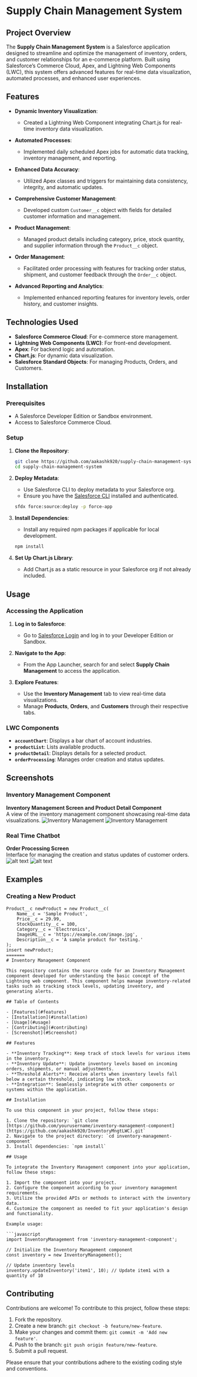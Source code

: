 
# Supply Chain Management System

## Project Overview

The **Supply Chain Management System** is a Salesforce application designed to streamline and optimize the management of inventory, orders, and customer relationships for an e-commerce platform. Built using Salesforce’s Commerce Cloud, Apex, and Lightning Web Components (LWC), this system offers advanced features for real-time data visualization, automated processes, and enhanced user experiences.

## Features

- **Dynamic Inventory Visualization**:
  - Created a Lightning Web Component integrating Chart.js for real-time inventory data visualization.

- **Automated Processes**:
  - Implemented daily scheduled Apex jobs for automatic data tracking, inventory management, and reporting.

- **Enhanced Data Accuracy**:
  - Utilized Apex classes and triggers for maintaining data consistency, integrity, and automatic updates.

- **Comprehensive Customer Management**:
  - Developed custom `Customer__c` object with fields for detailed customer information and management.

- **Product Management**:
  - Managed product details including category, price, stock quantity, and supplier information through the `Product__c` object.

- **Order Management**:
  - Facilitated order processing with features for tracking order status, shipment, and customer feedback through the `Order__c` object.

- **Advanced Reporting and Analytics**:
  - Implemented enhanced reporting features for inventory levels, order history, and customer insights.

## Technologies Used

- **Salesforce Commerce Cloud**: For e-commerce store management.
- **Lightning Web Components (LWC)**: For front-end development.
- **Apex**: For backend logic and automation.
- **Chart.js**: For dynamic data visualization.
- **Salesforce Standard Objects**: For managing Products, Orders, and Customers.

## Installation

### Prerequisites

- A Salesforce Developer Edition or Sandbox environment.
- Access to Salesforce Commerce Cloud.

### Setup

1. **Clone the Repository**:
    ```bash
    git clone https://github.com/aakashk920/supply-chain-management-system.git
    cd supply-chain-management-system
    ```

2. **Deploy Metadata**:
   - Use Salesforce CLI to deploy metadata to your Salesforce org.
   - Ensure you have the [Salesforce CLI](https://developer.salesforce.com/tools/sfdxcli) installed and authenticated.

    ```bash
    sfdx force:source:deploy -p force-app
    ```

3. **Install Dependencies**:
   - Install any required npm packages if applicable for local development.

    ```bash
    npm install
    ```

4. **Set Up Chart.js Library**:
   - Add Chart.js as a static resource in your Salesforce org if not already included.

## Usage

### Accessing the Application

1. **Log in to Salesforce**:
   - Go to [Salesforce Login](https://login.salesforce.com/) and log in to your Developer Edition or Sandbox.

2. **Navigate to the App**:
   - From the App Launcher, search for and select **Supply Chain Management** to access the application.

3. **Explore Features**:
   - Use the **Inventory Management** tab to view real-time data visualizations.
   - Manage **Products**, **Orders**, and **Customers** through their respective tabs.

### LWC Components

- **`accountChart`**: Displays a bar chart of account industries.
- **`productList`**: Lists available products.
- **`productDetail`**: Displays details for a selected product.
- **`orderProcessing`**: Manages order creation and status updates.

## Screenshots

### Inventory Management Component

**Inventory Management Screen and Product Detail Component**  
A view of the inventory management component showcasing real-time data visualizations.
![Inventory Management](<Supply chain management.png>) ![Inventory Management](<supply chain-1.JPG>)

### Real Time Chatbot

**Order Processing Screen**  
Interface for managing the creation and status updates of customer orders.
![alt text](<supply chain-2.JPG>) ![alt text](<Supply chain management-1.png>)

## Examples

### Creating a New Product

```apex
Product__c newProduct = new Product__c(
    Name__c = 'Sample Product',
    Price__c = 29.99,
    StockQuantity__c = 100,
    Category__c = 'Electronics',
    ImageURL__c = 'https://example.com/image.jpg',
    Description__c = 'A sample product for testing.'
);
insert newProduct;
=======
# Inventory Management Component

This repository contains the source code for an Inventory Management component developed for understanding the basic concept of the Lightning web component. This component helps manage inventory-related tasks such as tracking stock levels, updating inventory, and generating alerts.

## Table of Contents

- [Features](#features)
- [Installation](#installation)
- [Usage](#usage)
- [Contributing](#contributing)
- [Screenshot](#Screenshot)

## Features

- **Inventory Tracking**: Keep track of stock levels for various items in the inventory.
- **Inventory Update**: Update inventory levels based on incoming orders, shipments, or manual adjustments.
- **Threshold Alerts**: Receive alerts when inventory levels fall below a certain threshold, indicating low stock.
- **Integration**: Seamlessly integrate with other components or systems within the application.

## Installation

To use this component in your project, follow these steps:

1. Clone the repository: `git clone [https://github.com/yourusername/inventory-management-component](https://github.com/aakashk920/InventoryMngtLWC).git`
2. Navigate to the project directory: `cd inventory-management-component`
3. Install dependencies: `npm install`

## Usage

To integrate the Inventory Management component into your application, follow these steps:

1. Import the component into your project.
2. Configure the component according to your inventory management requirements.
3. Utilize the provided APIs or methods to interact with the inventory data.
4. Customize the component as needed to fit your application's design and functionality.

Example usage:

```javascript
import InventoryManagement from 'inventory-management-component';

// Initialize the Inventory Management component
const inventory = new InventoryManagement();

// Update inventory levels
inventory.updateInventory('item1', 10); // Update item1 with a quantity of 10
```

## Contributing

Contributions are welcome! To contribute to this project, follow these steps:

1. Fork the repository.
2. Create a new branch: `git checkout -b feature/new-feature`.
3. Make your changes and commit them: `git commit -m 'Add new feature'`.
4. Push to the branch: `git push origin feature/new-feature`.
5. Submit a pull request.

Please ensure that your contributions adhere to the existing coding style and conventions.

